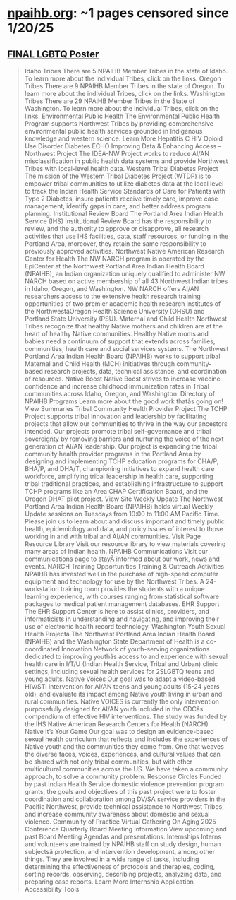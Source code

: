 



# [npaihb.org](npaihb.org): ~1 pages censored since 1/20/25

## [FINAL LGBTQ Poster](https://www.npaihb.org/resources/final-lgbtq-poster/)


> Idaho Tribes There are 5 NPAIHB Member Tribes in the state of Idaho. To learn more about the individual Tribes, click on the links. Oregon Tribes There are 9 NPAIHB Member Tribes in the state of Oregon. To learn more about the individual Tribes, click on the links. Washington Tribes There are 29 NPAIHB Member Tribes in the State of Washington. To learn more about the individual Tribes, click on the links. Environmental Public Health The Environmental Public Health Program supports Northwest Tribes by providing comprehensive environmental public health services grounded in Indigenous knowledge and western science. Learn More Hepatitis C HIV Opioid Use Disorder Diabetes ECHO Improving Data & Enhancing Access – Northwest Project The IDEA-NW Project works to reduce AI/AN misclassification in public health data systems and provide Northwest Tribes with local-level health data. Western Tribal Diabetes Project The mission of the Western Tribal Diabetes Project (WTDP) is to empower tribal communities to utilize diabetes data at the local level to track the Indian Health Service Standards of Care for Patients with Type 2 Diabetes, insure patients receive timely care, improve case management, identify gaps in care, and better address program planning. Institutional Review Board The Portland Area Indian Health Service (IHS) Institutional Review Board has the responsibility to review, and the authority to approve or disapprove, all research activities that use IHS facilities, data, staff resources, or funding in the Portland Area, moreover, they retain the same responsibility to previously approved activities. Northwest Native American Research Center for Health The NW NARCH program is operated by the EpiCenter at the Northwest Portland Area Indian Health Board (NPAIHB), an Indian organization uniquely qualified to administer NW NARCH based on active membership of all 43 Northwest Indian tribes in Idaho, Oregon, and Washington. NW NARCH offers AI/AN researchers access to the extensive health research training opportunities of two premier academic health research institutes of the NorthwestâOregon Health Science University (OHSU) and Portland State University (PSU). Maternal and Child Health Northwest Tribes recognize that healthy Native mothers and children are at the heart of healthy Native communities. Healthy Native moms and babies need a continuum of support that extends across families, communities, health care and social services systems. The Northwest Portland Area Indian Health Board (NPAIHB) works to support tribal Maternal and Child Health (MCH) initiatives through community-based research projects, data, technical assistance, and coordination of resources. Native Boost Native Boost strives to increase vaccine confidence and increase childhood immunization rates in Tribal communities across Idaho, Oregon, and Washington. Directory of NPAIHB Programs Learn more about the good work thatâs going on! View Summaries Tribal Community Health Provider Project The TCHP Project supports tribal innovation and leadership by facilitating projects that allow our communities to thrive in the way our ancestors intended. Our projects promote tribal self-governance and tribal sovereignty by removing barriers and nurturing the voice of the next generation of AI/AN leadership. Our project is expanding the tribal community health provider programs in the Portland Area by designing and implementing TCHP education programs for CHA/P, BHA/P, and DHA/T, championing initiatives to expand health care workforce, amplifying tribal leadership in health care, supporting tribal traditional practices, and establishing infrastructure to support TCHP programs like an Area CHAP Certification Board, and the Oregon DHAT pilot project. View Site Weekly Update The Northwest Portland Area Indian Health Board (NPAIHB) holds virtual Weekly Update sessions on Tuesdays from 10:00 to 11:00 AM Pacific Time. Please join us to learn about and discuss important and timely public health, epidemiology and data, and policy issues of interest to those working in and with tribal and AI/AN communities. Visit Page Resource Library Visit our resource library to view materials covering many areas of Indian health. NPAIHB Communications Visit our communications page to stayÂ informed about our work, news and events. NARCH Training Opportunities Training & Outreach Activities NPAIHB has invested well in the purchase of high-speed computer equipment and technology for use by the Northwest Tribes. A 24-workstation training room provides the students with a unique learning experience, with courses ranging from statistical software packages to medical patient management databases. EHR Support The EHR Support Center is here to assist clinics, providers, and informaticists in understanding and navigating, and improving their use of electronic health record technology. Washington Youth Sexual Health Projectâ The Northwest Portland Area Indian Health Board (NPAIHB) and the Washington State Department of Health is a co-coordinated Innovation Network of youth-serving organizations dedicated to improving youthâs access to and experience with sexual health care in I/T/U (Indian Health Service, Tribal and Urban) clinic settings, including sexual health services for 2SLGBTQ teens and young adults. Native Voices Our goal was to adapt a video-based HIV/STI intervention for AI/AN teens and young adults (15-24 years old), and evaluate its impact among Native youth living in urban and rural communities. Native VOICES is currently the only intervention purposefully designed for AI/AN youth included in the CDCâs compendium of effective HIV interventions. The study was funded by the IHS Native American Research Centers for Health (NARCH). Native It’s Your Game Our goal was to design an evidence-based sexual health curriculum that reflects and includes the experiences of Native youth and the communities they come from. One that weaves the diverse faces, voices, experiences, and cultural values that can be shared with not only tribal communities, but with other multicultural communities across the US. We have taken a community approach, to solve a community problem. Response Circles Funded by past Indian Health Service domestic violence prevention program grants, the goals and objectives of this past project were to foster coordination and collaboration among DV/SA service providers in the Pacific Northwest, provide technical assistance to Northwest Tribes, and increase community awareness about domestic and sexual violence. Community of Practice Virtual Gathering On Aging 2025 Conference Quarterly Board Meeting Information View upcoming and past Board Meeting Agendas and presentations. Internships Interns and volunteers are trained by NPAIHB staff on study design, human subjectsâ protection, and intervention development, among other things. They are involved in a wide range of tasks, including determining the effectiveness of protocols and therapies, coding, sorting records, observing, describing projects, analyzing data, and preparing case reports. Learn More Internship Application Accessibility Tools